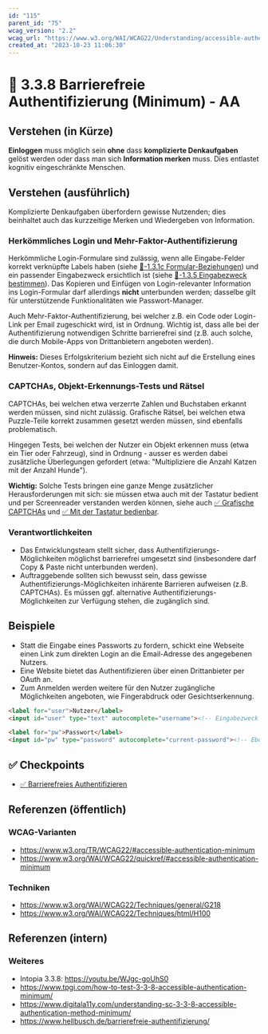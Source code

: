 ```yaml
---
id: "115"
parent_id: "75"
wcag_version: "2.2"
wcag_url: "https://www.w3.org/WAI/WCAG22/Understanding/accessible-authentication-minimum.html"
created_at: "2023-10-23 11:06:30"
---
```


# 📜 3.3.8 Barrierefreie Authentifizierung (Minimum) - AA

## Verstehen (in Kürze)

**Einloggen** muss möglich sein **ohne** dass **komplizierte Denkaufgaben** gelöst werden oder dass man sich **Information merken** muss. Dies entlastet kognitiv eingeschränkte Menschen.

## Verstehen (ausführlich)

Komplizierte Denkaufgaben überfordern gewisse Nutzenden; dies beinhaltet auch das kurzzeitige Merken und Wiedergeben von Information.

### Herkömmliches Login und Mehr-Faktor-Authentifizierung

Herkömmliche Login-Formulare sind zulässig, wenn alle Eingabe-Felder korrekt verknüpfte Labels haben (siehe [📜-1.3.1c Formular-Beziehungen](/de/wcag/1.3.1c-formular-beziehungen)) und ein passender Eingabezweck ersichtlich ist (siehe [📜-1.3.5 Eingabezweck bestimmen](/de/wcag/1.3.5-eingabezweck-bestimmen)). Das Kopieren und Einfügen von Login-relevanter Information ins Login-Formular darf allerdings **nicht** unterbunden werden; dasselbe gilt für unterstützende Funktionalitäten wie Passwort-Manager.

Auch Mehr-Faktor-Authentifizierung, bei welcher z.B. ein Code oder Login-Link per Email zugeschickt wird, ist in Ordnung. Wichtig ist, dass alle bei der Authentifizierung notwendigen Schritte barrierefrei sind (z.B. auch solche, die durch Mobile-Apps von Drittanbietern angeboten werden).

**Hinweis:** Dieses Erfolgskriterium bezieht sich nicht auf die Erstellung eines Benutzer-Kontos, sondern auf das Einloggen damit.

### CAPTCHAs, Objekt-Erkennungs-Tests und Rätsel

CAPTCHAs, bei welchen etwa verzerrte Zahlen und Buchstaben erkannt werden müssen, sind nicht zulässig. Grafische Rätsel, bei welchen etwa Puzzle-Teile korrekt zusammen gesetzt werden müssen, sind ebenfalls problematisch.

Hingegen Tests, bei welchen der Nutzer ein Objekt erkennen muss (etwa ein Tier oder Fahrzeug), sind in Ordnung - ausser es werden dabei zusätzliche Überlegungen gefordert (etwa: "Multipliziere die Anzahl Katzen mit der Anzahl Hunde").

**Wichtig:** Solche Tests bringen eine ganze Menge zusätzlicher Herausforderungen mit sich: sie müssen etwa auch mit der Tastatur bedient und per Screenreader verstanden werden können, siehe auch [✅ Grafische CAPTCHAs](/de/wcag/1.1.1-nicht-text-inhalt/grafische-captchas) und [✅ Mit der Tastatur bedienbar](/de/wcag/2.1.1-tastatur/mit-der-tastatur-bedienbar).

### Verantwortlichkeiten

- Das Entwicklungsteam stellt sicher, dass Authentifizierungs-Möglichkeiten möglichst barrierefrei umgesetzt sind (insbesondere darf Copy & Paste nicht unterbunden werden).
- Auftraggebende sollten sich bewusst sein, dass gewisse Authentifizierungs-Möglichkeiten inhärente Barrieren aufweisen (z.B. CAPTCHAs). Es müssen ggf. alternative Authentifizierungs-Möglichkeiten zur Verfügung stehen, die zugänglich sind.

## Beispiele

- Statt die Eingabe eines Passworts zu fordern, schickt eine Webseite einen Link zum direkten Login an die Email-Adresse des angegebenen Nutzers.
- Eine Website bietet das Authentifizieren über einen Drittanbieter per OAuth an.
- Zum Anmelden werden weitere für den Nutzer zugängliche Möglichkeiten angeboten, wie Fingerabdruck oder Gesichtserkennung.

```html
<label for="user">Nutzer</label>
<input id="user" type="text" autocomplete="username"><!-- Eingabezweck erkennbar dank autocomplete-Attribut -->

<label for="pw">Passwort</label>
<input id="pw" type="password" autocomplete="current-password"><!-- Ebenso! -->
```

## ✅ Checkpoints

- [✅ Barrierefreies Authentifizieren](barrierefreies-authentifizieren)

## Referenzen (öffentlich)

### WCAG-Varianten
- <https://www.w3.org/TR/WCAG22/#accessible-authentication-minimum>
- <https://www.w3.org/WAI/WCAG22/quickref/#accessible-authentication-minimum>

### Techniken
- <https://www.w3.org/WAI/WCAG22/Techniques/general/G218>
- <https://www.w3.org/WAI/WCAG22/Techniques/html/H100>

## Referenzen (intern)

### Weiteres

- Intopia 3.3.8: <https://youtu.be/WJgc-goUhS0>
- <https://www.tpgi.com/how-to-test-3-3-8-accessible-authentication-minimum/>
- <https://www.digitala11y.com/understanding-sc-3-3-8-accessible-authentication-method-minimum/>
- <https://www.hellbusch.de/barrierefreie-authentifizierung/>